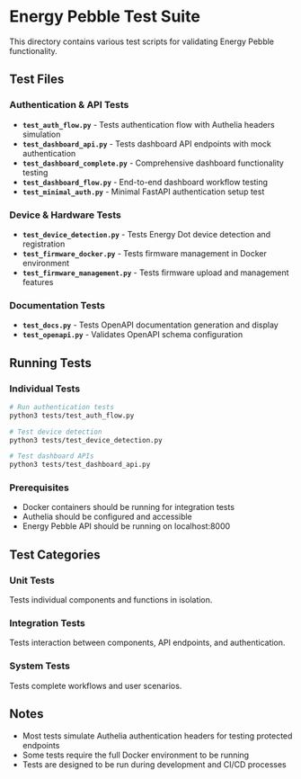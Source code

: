 # Energy Pebble Test Suite

This directory contains various test scripts for validating Energy Pebble functionality.

## Test Files

### Authentication & API Tests
- **`test_auth_flow.py`** - Tests authentication flow with Authelia headers simulation
- **`test_dashboard_api.py`** - Tests dashboard API endpoints with mock authentication
- **`test_dashboard_complete.py`** - Comprehensive dashboard functionality testing
- **`test_dashboard_flow.py`** - End-to-end dashboard workflow testing
- **`test_minimal_auth.py`** - Minimal FastAPI authentication setup test

### Device & Hardware Tests
- **`test_device_detection.py`** - Tests Energy Dot device detection and registration
- **`test_firmware_docker.py`** - Tests firmware management in Docker environment
- **`test_firmware_management.py`** - Tests firmware upload and management features

### Documentation Tests
- **`test_docs.py`** - Tests OpenAPI documentation generation and display
- **`test_openapi.py`** - Validates OpenAPI schema configuration

## Running Tests

### Individual Tests
```bash
# Run authentication tests
python3 tests/test_auth_flow.py

# Test device detection
python3 tests/test_device_detection.py

# Test dashboard APIs
python3 tests/test_dashboard_api.py
```

### Prerequisites
- Docker containers should be running for integration tests
- Authelia should be configured and accessible
- Energy Pebble API should be running on localhost:8000

## Test Categories

### Unit Tests
Tests individual components and functions in isolation.

### Integration Tests
Tests interaction between components, API endpoints, and authentication.

### System Tests
Tests complete workflows and user scenarios.

## Notes
- Most tests simulate Authelia authentication headers for testing protected endpoints
- Some tests require the full Docker environment to be running
- Tests are designed to be run during development and CI/CD processes